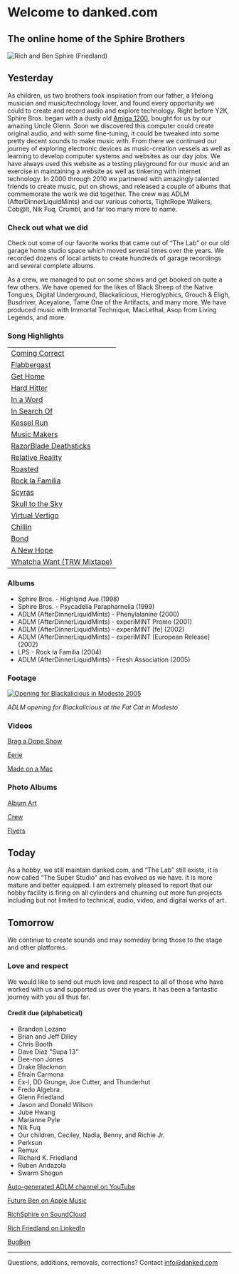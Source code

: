 # Welcome to danked.com


## The online home of the Sphire Brothers


 ![Rich and Ben Sphire (Friedland)](https://scontent.fsac1-1.fna.fbcdn.net/v/t39.30808-6/386561107_18382280245037163_9174246068712029768_n.jpg?stp=dst-jpg_p480x480&_nc_cat=111&ccb=1-7&_nc_sid=5f2048&_nc_ohc=Kv5LEbsLEv4AX9wAoLj&_nc_ht=scontent.fsac1-1.fna&oh=00_AfBtbKYtqGhnbRMqDVYXqWBgDIws6v6hkBHXW3Y2OCBrjw&oe=653977EF)


## Yesterday

As children, us two brothers took inspiration from our father, a lifelong musician and music/technology lover, and found every opportunity we could to create and record audio and explore technology. Right before Y2K, Sphire Bros. began with a dusty old [Amiga 1200](https://en.wikipedia.org/wiki/Amiga_1200), bought for us by our amazing Uncle Glenn. Soon we discovered this computer could create original audio, and with some fine-tuning, it could be tweaked into some pretty decent sounds to make music with. From there we continued our journey of exploring electronic devices as music-creation vessels as well as learning to develop computer systems and websites as our day jobs. We have always used this website as a testing playground for our music and an exercise in maintaining a website as well as tinkering with internet technology. In 2000 through 2010 we partnered with amazingly talented friends to create music, put on shows, and released a couple of albums that commemorate the work we did together. The crew was ADLM (AfterDinnerLiquidMints) and our various cohorts, TightRope Walkers, Cob@lt, Nik Fuq, Crumbl, and far too many more to name.


### Check out what we did

Check out some of our favorite works that came out of “The Lab” or our old garage home studio space which moved several times over the years. We recorded dozens of local artists to create hundreds of garage recordings and several complete albums.

As a crew, we managed to put on some shows and get booked on quite a few others. We have opened for the likes of Black Sheep of the Native Tongues, Digital Underground, Blackalicious, Hieroglyphics, Grouch & Eligh, Busdriver, Aceyalone, Tame One of the Artifacts, and many more. We have produced music with Immortal Technique, MacLethal, Asop from Living Legends, and more. 


### Song Highlights


<table>
  <tr>
   <td><a href="https://soundcloud.com/richsphire/coming-correct?si=e8aab33ccc84411abb4cd96bfa671e0c&utm_source=clipboard&utm_medium=text&utm_campaign=social_sharing">Coming Correct</a>
   </td>
  </tr>
  <tr>
   <td><a href="https://youtu.be/wtWQAneP7aQ?si=DdgW8ajzZefdCjpT">Flabbergast</a>
   </td>
  </tr>
  <tr>
   <td><a href="https://youtu.be/r0kWLJLmsbc?si=I2VmgxsFZwJ0MkEY">Get Home</a>
   </td>
  </tr>
  <tr>
   <td><a href="https://youtu.be/FtEZyrdI42o?si=VKGcY1GRcEbV0Qjr">Hard Hitter</a>
   </td>
  </tr>
  <tr>
   <td><a href="https://youtu.be/hsD9CPUAO_M?si=iZnj2zlhYZjotW3g">In a Word</a>
   </td>
  </tr>
  <tr>
   <td><a href="https://youtu.be/cNqoPFNYjLs?si=QSbPPiZUzVCRoSyp">In Search Of</a>
   </td>
  </tr>
  <tr>
   <td><a href="https://youtu.be/TAG0SFFQeOo?si=RKYPqmQpNsZkt04u">Kessel Run</a>
   </td>
  </tr>
  <tr>
   <td><a href="https://youtu.be/Hp11KAZF6n0?si=KiDbYCii60aj1H0y">Music Makers</a>
   </td>
  </tr>
  <tr>
   <td><a href="https://youtu.be/bbCrRmwGETk?si=MLSm_jZ9_DpwX_0s">RazorBlade Deathsticks</a>
   </td>
  </tr>
  <tr>
   <td><a href="https://youtu.be/H20H4ZMlRAU?si=cFKTltMtGmMle7ru">Relative Reality</a>
   </td>
  </tr>
  <tr>
   <td><a href="https://youtu.be/hUyekTAFv_I?si=-Od7D-Ungv-gxi2S">Roasted</a>
   </td>
  </tr>
  <tr>
   <td><a href="https://soundcloud.com/richsphire/rock-la-familia?si=7d039ba5d87e44a09d564b5a17e00d0a&utm_source=clipboard&utm_medium=text&utm_campaign=social_sharing">Rock la Familia</a>
   </td>
  </tr>
  <tr>
   <td><a href="https://youtu.be/2cC0ZlQby3M?si=4GB1H8dhLWZle5qU">Scyras</a>
   </td>
  </tr>
  <tr>
   <td><a href="https://youtu.be/iFAtsSebsTI?si=s_lXctzkss3z3A59">Skull to the Sky</a>
   </td>
  </tr>
  <tr>
   <td><a href="https://youtu.be/tsSDEwmfQV8?si=XEiOC3_yg_jBqi3K">Virtual Vertigo</a>
   </td>
  </tr>
  <tr>
   <td><a href="https://soundcloud.com/richsphire/chillin?si=9cbed20da97d47cd9ea9eb21d8df448f&utm_source=clipboard&utm_medium=text&utm_campaign=social_sharing">Chillin</a>
   </td>
  </tr>
  <tr>
   <td><a href="https://soundcloud.com/richsphire/bond?si=0219e51d99854d96b0eafb9a58a57f65&utm_source=clipboard&utm_medium=text&utm_campaign=social_sharing">Bond</a>
   </td>
  </tr>
  <tr>
   <td><a href="https://soundcloud.com/richsphire/a-new-hope?si=af2a391384e34038a1aef8a253309ed8&utm_source=clipboard&utm_medium=text&utm_campaign=social_sharing">A New Hope</a>
   </td>
  </tr>
  <tr>
   <td><a href="https://soundcloud.com/richsphire/whatcha-want?si=9aa25c0d057c4d83b73eb1ed2dce61e9&utm_source=clipboard&utm_medium=text&utm_campaign=social_sharing">Whatcha Want (TRW Mixtape)</a>
   </td>
  </tr>
</table>



### Albums



* Sphire Bros. - Highland Ave.(1998)
* Sphire Bros. - Psycadelia Parapharnelia (1999)
* ADLM (AfterDinnerLiquidMints) - Phenylalanine (2000)
* ADLM (AfterDinnerLiquidMints) - experiMINT Promo (2001)
* ADLM (AfterDinnerLiquidMints) - experiMINT [fe] (2002)
* ADLM (AfterDinnerLiquidMints) - experiMINT [European Release] (2002)
* LPS - Rock la Familia (2004)
* ADLM (AfterDinnerLiquidMints) - Fresh Association (2005)


### Footage

[![Opening for Blackalicious in Modesto 2005](https://scontent.fsac1-1.fna.fbcdn.net/v/t1.18169-9/1913528_343983315159_1061453_n.jpg?_nc_cat=101&ccb=1-7&_nc_sid=4dc865&_nc_ohc=PdSTEZOUDssAX-l6gwO&_nc_ht=scontent.fsac1-1.fna&oh=00_AfB7TNnhgUHgnNJM5o6m_tHIVgmAdFN2weRGWizHzIeWIw&oe=655BC528)](https://youtu.be/szT2kjjhndU?si=vExAZlHle7-4PG0O)

*ADLM opening for Blackalicious at the Fat Cat in Modesto*


### Videos

[Brag a Dope Show](https://youtu.be/r5yr2QGhPXc?si=rvWv9YydhD_TCF9I)

[Eerie](https://youtu.be/IqYuP5Il3ig?si=5IBOn9pXeiGPeQIq)

[Made on a Mac](https://youtu.be/ZXDHPdCYmCc?si=BkSNth8vJm7-pj0l)


### Photo Albums

[Album Art](https://drive.google.com/drive/folders/1GoF4MW2KnS-zG5XDGMf8A8P3uK55Z4lL)

[Crew](https://drive.google.com/drive/folders/1v7H6UJ9nwqig3hO10HgY4KV-QC0y572E)

[Flyers](https://drive.google.com/drive/folders/1cmQCIRnoB6cuVcJOEeLPIn3a8bKpKhy-)


## Today

As a hobby, we still maintain danked.com, and “The Lab” still exists, it is now called “The Super Studio” and has evolved as we have. It is more mature and better equipped. I am extremely pleased to report that our hobby facility is firing on all cylinders and churning out more fun projects including but not limited to technical, audio, video, and digital works of art.


## Tomorrow

We continue to create sounds and may someday bring those to the stage and other platforms. 


### Love and respect

We would like to send out much love and respect to all of those who have worked with us and supported us over the years. It has been a fantastic journey with you all thus far.


#### Credit due (alphabetical)



* Brandon Lozano
* Brian and Jeff Dilley
* Chris Booth
* Dave Diaz "Supa 13"
* Dee-non Jones
* Drake Blackmon
* Efrain Carmona
* Ex-I, DD Grunge, Joe Cutter, and Thunderhut
* Fredo Algebra
* Glenn Friedland
* Jason and Donald Wilson
* Jube Hwang
* Marianne Pyle
* Nik Fuq
* Our children, Ceciley, Nadia, Benny, and Richie Jr.
* Perksun
* Remux
* Richard K. Friedland
* Ruben Andazola
* Swarm Shogun

[Auto-generated ADLM channel on YouTube](https://www.youtube.com/channel/UC7_ziLg3Vw4zjst09sEXGVQ)

[Future Ben on Apple Music](https://music.apple.com/us/artist/future-ben/1600778673)

[RichSphire on SoundCloud](https://soundcloud.com/richsphire)

[Rich Friedland on LinkedIn](https://www.linkedin.com/in/rfriedland/)

[BugBen](https://buggen.com)


---

Questions, additions, removals, corrections? Contact [info\@danked.com](mailto:info@danked.com?subject=Feedback)

